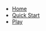 - [Home](README.md)
- [Quick Start](quickstart.md)
- [Play](https://iamkhattar.github.io/hangman/play)
